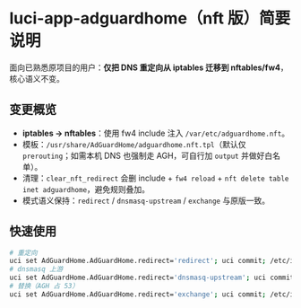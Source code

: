 # luci-app-adguardhome（nft 版）简要说明

面向已熟悉原项目的用户：**仅把 DNS 重定向从 iptables 迁移到 nftables/fw4**，核心语义不变。

## 变更概览
- **iptables → nftables**：使用 fw4 include 注入 `/var/etc/adguardhome.nft`。
- 模板：`/usr/share/AdGuardHome/adguardhome.nft.tpl`（默认仅 `prerouting`；如需本机 DNS 也强制走 AGH，可自行加 `output` 并做好白名单）。
- 清理：`clear_nft_redirect` 会删 include + `fw4 reload` + `nft delete table inet adguardhome`，避免规则叠加。
- 模式语义保持：`redirect` / `dnsmasq-upstream` / `exchange` 与原版一致。

## 快速使用
```sh
# 重定向
uci set AdGuardHome.AdGuardHome.redirect='redirect'; uci commit; /etc/init.d/AdGuardHome do_redirect 1
# dnsmasq 上游
uci set AdGuardHome.AdGuardHome.redirect='dnsmasq-upstream'; uci commit; /etc/init.d/AdGuardHome do_redirect 1
# 替换（AGH 占 53）
uci set AdGuardHome.AdGuardHome.redirect='exchange'; uci commit; /etc/init.d/AdGuardHome do_redirect 1
```